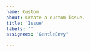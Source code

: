 ```yaml
---
name: Custom
about: Create a custom issue.
title: 'Issue'
labels: ''
assignees: 'GentleEnvy'

---
```

